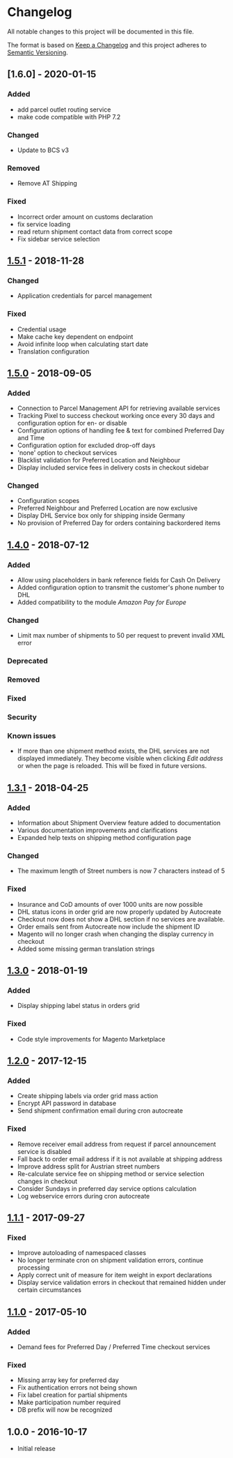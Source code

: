 # Changelog
All notable changes to this project will be documented in this file.

The format is based on [Keep a Changelog](http://keepachangelog.com/en/1.0.0/)
and this project adheres to [Semantic Versioning](http://semver.org/spec/v2.0.0.html).


## [1.6.0] - 2020-01-15

### Added

- add parcel outlet routing service
- make code compatible with PHP 7.2

### Changed

- Update to BCS v3

### Removed

- Remove AT Shipping

### Fixed

- Incorrect order amount on customs declaration
- fix service loading
- read return shipment contact data from correct scope
- Fix sidebar service selection

## [1.5.1] - 2018-11-28

### Changed

- Application credentials for parcel management

### Fixed

- Credential usage
- Make cache key dependent on endpoint
- Avoid infinite loop when calculating start date
- Translation configuration


## [1.5.0] - 2018-09-05

### Added

- Connection to Parcel Management API for retrieving available services 
- Tracking Pixel to success checkout working once every 30 days and configuration option for en- or disable 
- Configuration options of handling fee & text for combined Preferred Day and Time
- Configuration option for excluded drop-off days
- 'none' option to checkout services
- Blacklist validation for Preferred Location and Neighbour
- Display included service fees in delivery costs in checkout sidebar

### Changed

- Configuration scopes
- Preferred Neighbour and Preferred Location are now exclusive
- Display DHL Service box only for shipping inside Germany
- No provision of Preferred Day for orders containing backordered items


## [1.4.0] - 2018-07-12

### Added

- Allow using placeholders in bank reference fields for Cash On Delivery
- Added configuration option to transmit the customer's phone number to DHL
- Added compatibility to the module *Amazon Pay for Europe*

### Changed

- Limit max number of shipments to 50 per request to prevent invalid XML error

### Deprecated

### Removed

### Fixed

### Security

### Known issues

- If more than one shipment method exists, the DHL services are not displayed immediately.
  They become visible when clicking *Edit address* or when the page is reloaded. This will
  be fixed in future versions.


## [1.3.1] - 2018-04-25

### Added

- Information about Shipment Overview feature added to documentation
- Various documentation improvements and clarifications
- Expanded help texts on shipping method configuration page

### Changed

- The maximum length of Street numbers is now 7 characters instead of 5

### Fixed

- Insurance and CoD amounts of over 1000 units are now possible
- DHL status icons in order grid are now properly updated by Autocreate
- Checkout now does not show a DHL section if no services are available.
- Order emails sent from Autocreate now include the shipment ID
- Magento will no longer crash when changing the display currency in checkout
- Added some missing german translation strings

## [1.3.0] - 2018-01-19

### Added

- Display shipping label status in orders grid

### Fixed

- Code style improvements for Magento Marketplace

## [1.2.0] - 2017-12-15

### Added

- Create shipping labels via order grid mass action
- Encrypt API password in database
- Send shipment confirmation email during cron autocreate

### Fixed

- Remove receiver email address from request if parcel announcement service is disabled
- Fall back to order email address if it is not available at shipping address
- Improve address split for Austrian street numbers
- Re-calculate service fee on shipping method or service selection changes in checkout
- Consider Sundays in preferred day service options calculation
- Log webservice errors during cron autocreate

## [1.1.1] - 2017-09-27

### Fixed

- Improve autoloading of namespaced classes
- No longer terminate cron on shipment validation errors, continue processing
- Apply correct unit of measure for item weight in export declarations
- Display service validation errors in checkout that remained hidden under certain circumstances

## [1.1.0] - 2017-05-10

### Added

- Demand fees for Preferred Day / Preferred Time checkout services

### Fixed

- Missing array key for preferred day
- Fix authentication errors not being shown
- Fix label creation for partial shipments
- Make participation number required
- DB prefix will now be recognized

## 1.0.0 - 2016-10-17

- Initial release

[Unreleased]: https://git.netresearch.de/dhl/versenden-m1/compare/1.5.1...develop
[1.5.1]: https://git.netresearch.de/dhl/versenden-m1/compare/1.5.0...1.5.1
[1.5.0]: https://git.netresearch.de/dhl/versenden-m1/compare/1.4.0...1.5.0
[1.4.0]: https://git.netresearch.de/dhl/versenden-m1/compare/1.3.1...1.4.0
[1.3.1]: https://git.netresearch.de/dhl/versenden-m1/compare/1.3.0...1.3.1
[1.3.0]: https://git.netresearch.de/dhl/versenden-m1/compare/1.2.0...1.3.0
[1.2.0]: https://git.netresearch.de/dhl/versenden-m1/compare/1.1.1...1.2.0
[1.1.1]: https://git.netresearch.de/dhl/versenden-m1/compare/1.1.0...1.1.1
[1.1.0]: https://git.netresearch.de/dhl/versenden-m1/compare/1.0.0...1.1.0

